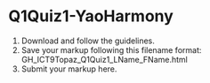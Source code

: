 # Q1Quiz1-YaoHarmony
1. Download and follow the guidelines.
2. Save your markup following this filename format:
 GH_ICT9Topaz_Q1Quiz1_LName_FName.html
3. Submit your markup here.
